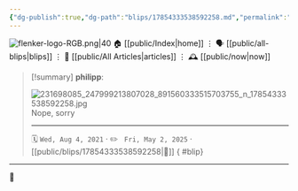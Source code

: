 ```yaml
---
{"dg-publish":true,"dg-path":"blips/17854333538592258.md","permalink":"/blips/17854333538592258/","title":"philipp on instagram @ 2021-08-04"}
---
```



<div class="transclusion internal-embed is-loaded"><div class="markdown-embed">




![flenker-logo-RGB.png|40](/img/user/attachments/flenker-logo-RGB.png)
🏠 [[public/Index\|home]]  ⋮ 🗣️ [[public/all-blips\|blips]] ⋮  📝 [[public/All Articles\|articles]]  ⋮ 🕰️ [[public/now\|now]]


</div></div>


> [!summary] **philipp**:
>
> ![231698085_247999213807028_891560333515703755_n_17854333538592258.jpg](/img/user/attachments/231698085_247999213807028_891560333515703755_n_17854333538592258.jpg)
> Nope, sorry
> - - -
>
> 🗓️ <code>Wed, Aug 4, 2021</code>  · ✏️ <code> Fri, May 2, 2025</code>  · [[public/blips/17854333538592258\|🔗]]
{ #blip}


- - -

 👾
